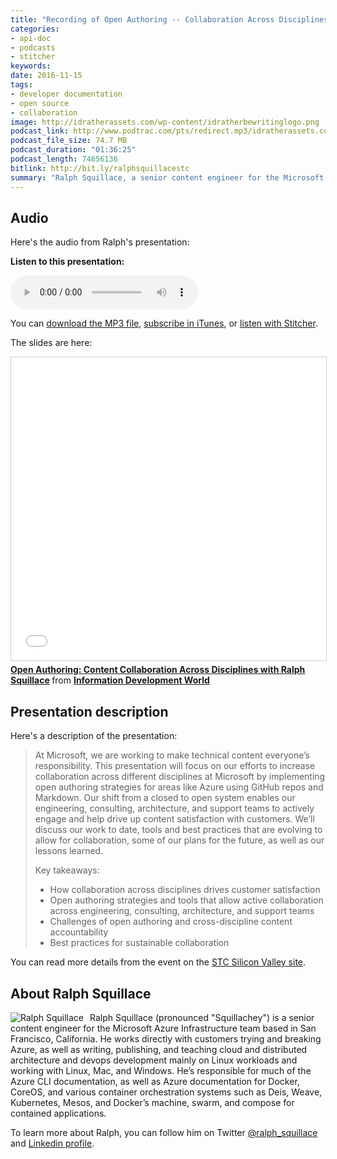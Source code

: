 ```yaml
---
title: "Recording of Open Authoring -- Collaboration Across Disciplines presentation, by Ralph Squillace"
categories:
- api-doc
- podcasts
- stitcher
keywords: 
date: 2016-11-15
tags:
- developer documentation
- open source
- collaboration
image: http://idratherassets.com/wp-content/idratherbewritinglogo.png
podcast_link: http://www.podtrac.com/pts/redirect.mp3/idratherassets.com/podcasts/ralph_squillace.mp3
podcast_file_size: 74.7 MB
podcast_duration: "01:36:25"
podcast_length: 74656136 
bitlink: http://bit.ly/ralphsquillacestc
summary: "Ralph Squillace, a senior content engineer for the Microsoft Azure Infrastructure team based in San Francisco, California, recently gave a presentation to the STC Silicon Valley chapter (on November 14, 2016) on <i>Open Authoring -- Collaboration Across Disciplines</i>. In the presentation, Ralph talks about Microsoft's approach to scaling their authoring and publishing efforts across the company by embracing Markdown, Github, open source tools, and other processes that allowed everyone in the company to write and contribute to Azure's documentation."
---
```


## Audio

Here's the audio from Ralph's presentation:

<div class="audioControls">
<p><b>Listen to this presentation:</b></p>
<p><audio controls="controls"><source src="http://www.podtrac.com/pts/redirect.mp3/idratherassets.com/podcasts/ralph_squillace.mp3" type="audio/mpeg" /></audio></p>

<p>You can <a href="http://www.podtrac.com/pts/redirect.mp3/idratherassets.com/podcasts/ralph_squillace.mp3" alt="Recording Open Authoring -- Collaboration Across Disciplines">download the MP3 file</a>, <a href="https://itunes.apple.com/us/podcast/id-rather-be-writing-podcast/id277365275">subscribe in iTunes</a>, or <a href="http://www.stitcher.com/podcast/id-rather-be-writing-technical-writing-podcast"> listen with Stitcher</a>.</p>
</div>

The slides are here: 

<iframe src="//www.slideshare.net/slideshow/embed_code/key/72juzvcTCZ56Vx" width="595" height="485" frameborder="0" marginwidth="0" marginheight="0" scrolling="no" style="border:1px solid #CCC; border-width:1px; margin-bottom:5px; max-width: 100%;" allowfullscreen> </iframe> <div style="margin-bottom:5px"> <strong> <a href="//www.slideshare.net/InfoDevWorld/open-authoring-content-collaboration-across-disciplines-with-ralph-squillace" title="Open Authoring: Content Collaboration Across Disciplines with Ralph Squillace" target="_blank">Open Authoring: Content Collaboration Across Disciplines with Ralph Squillace</a> </strong> from <strong><a target="_blank" href="//www.slideshare.net/InfoDevWorld">Information Development World</a></strong> </div>

## Presentation description

Here's a description of the presentation: 

<blockquote><p>At Microsoft, we are working to make technical content everyone’s responsibility. This presentation will focus on our efforts to increase collaboration across different disciplines at Microsoft by implementing open authoring strategies for areas like Azure using GitHub repos and Markdown. Our shift from a closed to open system enables our engineering, consulting, architecture, and support teams to actively engage and help drive up content satisfaction with customers. We’ll discuss our work to date, tools and best practices that are evolving to allow for collaboration, some of our plans for the future, as well as our lessons learned.</p>
<p>Key takeaways:</p>
<ul>
<li>How collaboration across disciplines drives customer satisfaction</li>
<li>Open authoring strategies and tools that allow active collaboration across engineering, consulting, architecture, and support teams</li>
<li>Challenges of open authoring and cross-discipline content accountability</li>
<li>Best practices for sustainable collaboration</li>
</ul>
</blockquote>

You can read more details from the event on the [STC Silicon Valley site](http://www.stc-siliconvalley.org/2016/10/17/november-14-2016-open-authoring-content-collaboration-across-disciplines/). 

## About Ralph Squillace

<p><img style="float: left; max-width: 150px; padding-right: 10px;" src="{{ "/images/ralph_squillace_profile.jpg" | prepend: site.baseurl }}" alt="Ralph Squillace" />Ralph Squillace (pronounced "Squillachey") is a senior content engineer for the Microsoft Azure Infrastructure team based in San Francisco, California. He works directly with customers trying and breaking Azure, as well as writing, publishing, and teaching cloud and distributed architecture and devops development mainly on Linux workloads and working with Linux, Mac, and Windows. He’s responsible for much of the Azure CLI documentation, as well as Azure documentation for Docker, CoreOS, and various container orchestration systems such as Deis, Weave, Kubernetes, Mesos, and Docker’s machine, swarm, and compose for contained applications.</p>

To learn more about Ralph, you can follow him on Twitter [@ralph_squillace](https://twitter.com/ralph_squillace) and [Linkedin profile](https://www.linkedin.com/in/ralph-squillace-382a5013).
